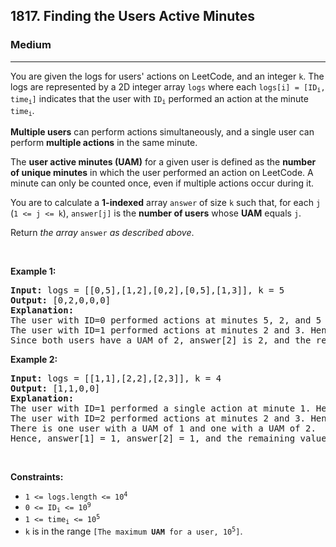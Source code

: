 <h2>1817. Finding the Users Active Minutes</h2><h3>Medium</h3><hr><div><p>You are given the logs for users' actions on LeetCode, and an integer <code>k</code>. The logs are represented by a 2D integer array <code>logs</code> where each <code>logs[i] = [ID<sub>i</sub>, time<sub>i</sub>]</code> indicates that the user with <code>ID<sub>i</sub></code> performed an action at the minute <code>time<sub>i</sub></code>.</p>

<p><strong>Multiple users</strong> can perform actions simultaneously, and a single user can perform <strong>multiple actions</strong> in the same minute.</p>

<p>The <strong>user active minutes (UAM)</strong> for a given user is defined as the <strong>number of unique minutes</strong> in which the user performed an action on LeetCode. A minute can only be counted once, even if multiple actions occur during it.</p>

<p>You are to calculate a <strong>1-indexed</strong> array <code>answer</code> of size <code>k</code> such that, for each <code>j</code> (<code>1 &lt;= j &lt;= k</code>), <code>answer[j]</code> is the <strong>number of users</strong> whose <strong>UAM</strong> equals <code>j</code>.</p>

<p>Return <i>the array </i><code>answer</code><i> as described above</i>.</p>

<p>&nbsp;</p>
<p><strong>Example 1:</strong></p>

<pre><strong>Input:</strong> logs = [[0,5],[1,2],[0,2],[0,5],[1,3]], k = 5
<strong>Output:</strong> [0,2,0,0,0]
<strong>Explanation:</strong>
The user with ID=0 performed actions at minutes 5, 2, and 5 again. Hence, they have a UAM of 2 (minute 5 is only counted once).
The user with ID=1 performed actions at minutes 2 and 3. Hence, they have a UAM of 2.
Since both users have a UAM of 2, answer[2] is 2, and the remaining answer[j] values are 0.
</pre>

<p><strong>Example 2:</strong></p>

<pre><strong>Input:</strong> logs = [[1,1],[2,2],[2,3]], k = 4
<strong>Output:</strong> [1,1,0,0]
<strong>Explanation:</strong>
The user with ID=1 performed a single action at minute 1. Hence, they have a UAM of 1.
The user with ID=2 performed actions at minutes 2 and 3. Hence, they have a UAM of 2.
There is one user with a UAM of 1 and one with a UAM of 2.
Hence, answer[1] = 1, answer[2] = 1, and the remaining values are 0.
</pre>

<p>&nbsp;</p>
<p><strong>Constraints:</strong></p>

<ul>
	<li><code>1 &lt;= logs.length &lt;= 10<sup style="">4</sup></code></li>
	<li><code>0 &lt;= ID<sub>i</sub> &lt;= 10<sup style="">9</sup></code></li>
	<li><code>1 &lt;= time<sub>i</sub> &lt;= 10<sup style="">5</sup></code></li>
	<li><code>k</code> is in the range <code>[The maximum <strong>UAM</strong> for a user, 10<sup style="">5</sup>]</code>.</li>
</ul>
</div>